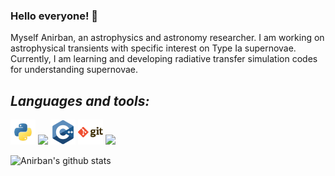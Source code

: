 ### Hello everyone! 👋

Myself Anirban, an astrophysics and astronomy researcher. I am working on astrophysical transients with specific interest on Type Ia supernovae. Currently, I am learning and developing radiative transfer simulation codes for understanding supernovae.

*Languages and tools:*
---------------------

<code><img height="40" src="https://raw.githubusercontent.com/github/explore/80688e429a7d4ef2fca1e82350fe8e3517d3494d/topics/python/python.png"></code>
<code><img height="40" src="https://camo.githubusercontent.com/8e3fd775cfd3eae3c1e33d11f35d4c36f9f1fd72b47c22b8e7789109d56e91a4/68747470733a2f2f63646e2e6a7364656c6976722e6e65742f67682f64657669636f6e732f64657669636f6e2f69636f6e732f6a756c69612f6a756c69612d6f726967696e616c2e737667"></code>
<code><img height="40" src="https://raw.githubusercontent.com/github/explore/80688e429a7d4ef2fca1e82350fe8e3517d3494d/topics/cpp/cpp.png"></code>
<code><img height="40" src="https://raw.githubusercontent.com/github/explore/80688e429a7d4ef2fca1e82350fe8e3517d3494d/topics/git/git.png"></code>
<code><img height="40" src="https://camo.githubusercontent.com/25d07ba4220a3fcadb4af12394d157494ec298dec4ecd86321961427ea18c9e8/68747470733a2f2f63646e2e6a7364656c6976722e6e65742f67682f64657669636f6e732f64657669636f6e2f69636f6e732f7673636f64652f7673636f64652d6f726967696e616c2e737667"></code>




![Anirban's github stats](https://github-readme-stats.vercel.app/api?username=Knights-Templars&show_icons=true&hide_border=true)
